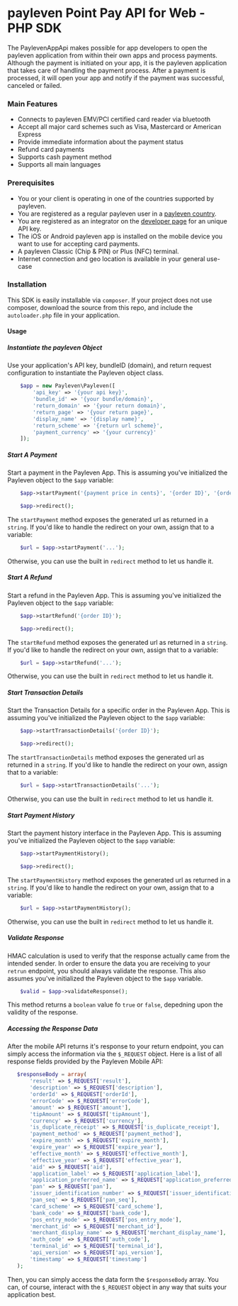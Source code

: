 # payleven Point Pay API for Web - PHP SDK

The PaylevenAppApi makes possible for app developers to open the payleven application from within their own apps and process payments. Although the payment is initiated on your app, it is the payleven application that takes care of handling the payment process. After a payment is processed, it will open your app and notify if the payment was successful, canceled or failed. 

### Main Features
- Connects to payleven EMV/PCI certified card reader via bluetooth
- Accept all major card schemes such as Visa, Mastercard or American Express
- Provide immediate information about the payment status 
- Refund card payments
- Supports cash payment method
- Supports all main languages

### Prerequisites
* You or your client is operating in one of the countries supported by payleven.
* You are registered as a regular payleven user in a [payleven country](https://payleven.com/).
* You are registered as an integrator on the [developer page](https://service.payleven.com/uk/developer) for an unique API key.
* The iOS or Android payleven app is installed on the mobile device you want to use for accepting card payments.
* A payleven Classic (Chip & PIN) or Plus (NFC) terminal.
* Internet connection and geo location is available in your general use-case

### Installation

This SDK is easily installable via `composer`. If your project does not use composer, download the source from this repo, and include the `autoloader.php` file in your application.

#### Usage

##### Instantiate the payleven Object

Use your application's API key, bundleID (domain), and return request configuration to instantiate the Payleven object class.

```php
    $app = new Payleven\Payleven([
        'api_key' => '{your api key}',
        'bundle_id' => '{your bundle/domain}',
        'return_domain' => '{your return domain}',
        'return_page' => '{your return page}',
        'display_name' => '{display name}',
        'return_scheme' => '{return url scheme}',
        'payment_currency' => '{your currency}'
    ]);
```

##### Start A Payment

Start a payment in the Payleven App. This is assuming you've initialized the Payleven object to the `$app` variable:

```php
    $app->startPayment('{payment price in cents}', '{order ID}', '{order description}');

    $app->redirect();

```

The `startPayment` method exposes the generated url as returned in a `string`. If you'd like to handle the redirect on your own, assign that to a variable:

```php
    $url = $app->startPayment('...');
```

Otherwise, you can use the built in `redirect` method to let us handle it.


##### Start A Refund

Start a refund in the Payleven App. This is assuming you've initialized the Payleven object to the `$app` variable:

```php
    $app->startRefund('{order ID}');

    $app->redirect();

```

The `startRefund` method exposes the generated url as returned in a `string`. If you'd like to handle the redirect on your own, assign that to a variable:

```php
    $url = $app->startRefund('...');
```

Otherwise, you can use the built in `redirect` method to let us handle it.

##### Start Transaction Details

Start the Transaction Details for a specific order in the Payleven App. This is assuming you've initialized the Payleven object to the `$app` variable:

```php
    $app->startTransactionDetails('{order ID}');

    $app->redirect();

```

The `startTransactionDetails` method exposes the generated url as returned in a `string`. If you'd like to handle the redirect on your own, assign that to a variable:

```php
    $url = $app->startTransactionDetails('...');
```

Otherwise, you can use the built in `redirect` method to let us handle it.

##### Start Payment History

Start the payment history interface in the Payleven App. This is assuming you've initialized the Payleven object to the `$app` variable:

```php
    $app->startPaymentHistory();

    $app->redirect();

```

The `startPaymentHistory` method exposes the generated url as returned in a `string`. If you'd like to handle the redirect on your own, assign that to a variable:

```php
    $url = $app->startPaymentHistory();
```

Otherwise, you can use the built in `redirect` method to let us handle it.

##### Validate Response

HMAC calculation is used to verify that the response actually came from the intended sender. In order to ensure the data you are receiving to your `retrun` endpoint, you should always validate the response. This also assumes you've initialized the Payleven object to the `$app` variable.

```php
    $valid = $app->validateResponse();


```

This method returns a `boolean` value fo `true` or `false`, depedning upon the validity of the response.

 ##### Accessing the Response Data

 After the mobile API returns it's response to your return endpoint, you can simply access the information via the `$_REQUEST` object. Here is a list of all response fields provided by the Payleven Mobile API:
 ```php
    $responseBody = array(
        'result' => $_REQUEST['result'],
        'description' => $_REQUEST['description'],
        'orderId' => $_REQUEST['orderId'],
        'errorCode' => $_REQUEST['errorCode'],
        'amount' => $_REQUEST['amount'],
        'tipAmount' => $_REQUEST['tipAmount'],
        'currency' => $_REQUEST['currency'],
        'is_duplicate_receipt' => $_REQUEST['is_duplicate_receipt'],
        'payment_method' => $_REQUEST['payment_method'],
        'expire_month' => $_REQUEST['expire_month'],
        'expire_year' => $_REQUEST['expire_year'],
        'effective_month' => $_REQUEST['effective_month'],
        'effective_year' => $_REQUEST['effective_year'],
        'aid' => $_REQUEST['aid'],
        'application_label'	=> $_REQUEST['application_label'],
        'application_preferred_name' => $_REQUEST['application_preferred_name'],
        'pan' => $_REQUEST['pan'],
        'issuer_identification_number' => $_REQUEST['issuer_identification_number'],
        'pan_seq' => $_REQUEST['pan_seq'],
        'card_scheme' => $_REQUEST['card_scheme'],
        'bank_code'	=> $_REQUEST['bank_code'],
        'pos_entry_mode' => $_REQUEST['pos_entry_mode'],
        'merchant_id' => $_REQUEST['merchant_id'],
        'merchant_display_name' => $_REQUEST['merchant_display_name'],
        'auth_code' => $_REQUEST['auth_code'],
        'terminal_id' => $_REQUEST['terminal_id'],
        'api_version' => $_REQUEST['api_version'],
        'timestamp' => $_REQUEST['timestamp']
    );

 ```

 Then, you can simply access the data form the `$responseBody` array. You can, of course, interact with the `$_REQUEST` object in any way that suits your application best.
